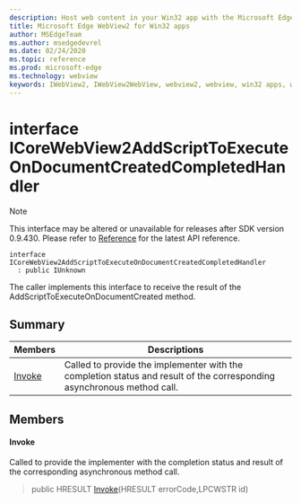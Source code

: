 ```yaml
---
description: Host web content in your Win32 app with the Microsoft Edge WebView2 control
title: Microsoft Edge WebView2 for Win32 apps
author: MSEdgeTeam
ms.author: msedgedevrel
ms.date: 02/24/2020
ms.topic: reference
ms.prod: microsoft-edge
ms.technology: webview
keywords: IWebView2, IWebView2WebView, webview2, webview, win32 apps, win32, edge, ICoreWebView2, ICoreWebView2Host, browser control, edge html
---
```


# interface ICoreWebView2AddScriptToExecuteOnDocumentCreatedCompletedHandler 

> [!NOTE]
> This interface may be altered or unavailable for releases after SDK version 0.9.430. Please refer to [Reference](../../../webview2-api-reference.md) for the latest API reference.

```
interface ICoreWebView2AddScriptToExecuteOnDocumentCreatedCompletedHandler
  : public IUnknown
```

The caller implements this interface to receive the result of the AddScriptToExecuteOnDocumentCreated method.

## Summary

 Members                        | Descriptions
--------------------------------|---------------------------------------------
[Invoke](#invoke) | Called to provide the implementer with the completion status and result of the corresponding asynchronous method call.

## Members

#### Invoke 

Called to provide the implementer with the completion status and result of the corresponding asynchronous method call.

> public HRESULT [Invoke](#invoke)(HRESULT errorCode,LPCWSTR id)
